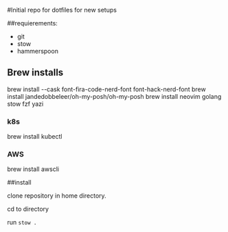 #Initial repo for dotfiles for new setups 

##requierements: 

- git
- stow
- hammerspoon


## Brew installs
brew install --cask font-fira-code-nerd-font font-hack-nerd-font
brew install jandedobbeleer/oh-my-posh/oh-my-posh
brew install neovim golang stow fzf yazi

### k8s
brew install kubectl

### AWS
brew install awscli


##install

clone repository in home directory. 

cd to directory

run `stow .`
